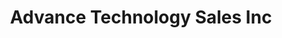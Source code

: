 ---
title: "Advance Technology Sales Inc"
url: /tempe/advance-technology-sales-inc/
shop: Elektrisch
---
